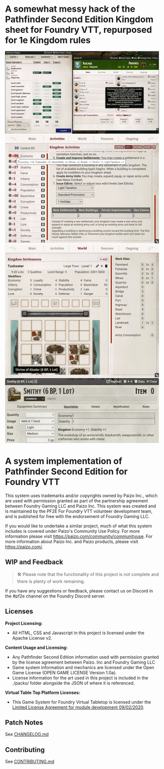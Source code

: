 # A somewhat messy hack of the Pathfinder Second Edition Kingdom sheet for Foundry VTT, repurposed for 1e Kingdom rules

![Main tab](https://github.com/th3RAK/pf2e/blob/release/Main%20tab.png)
![Activities tab](https://github.com/th3RAK/pf2e/blob/release/Activities%20tab.png)
![World tab](https://github.com/th3RAK/pf2e/blob/release/World%20tab.png)
![Building](https://github.com/th3RAK/pf2e/blob/release/World%20tab%20-%20Example%20building.png)

# A system implementation of Pathfinder Second Edition for Foundry VTT

This system uses trademarks and/or copyrights owned by Paizo Inc., which are used with permission granted as part of the partnership agreement between Foundry Gaming LLC and Paizo Inc. This system was created and is maintained by the PF2E For Foundry VTT volunteer development team, and is published for free with the endorsement of Foundry Gaming LLC.

If you would like to undertake a similar project, much of what this system includes is covered under Paizo's Community Use Policy. For more information please visit https://paizo.com/community/communityuse. For more information about Paizo Inc. and Paizo products, please visit https://paizo.com/.

## WIP and Feedback

> 🛠️ Please note that the functionality of this project is not complete and there is plenty of work remaining.

If you have any suggestions or feedback, please contact us on Discord in the #pf2e channel on the Foundry Discord server.

## Licenses

**Project Licensing:**

- All HTML, CSS and Javascript in this project is licensed under the Apache License v2.

**Content Usage and Licensing:**

- Any Pathfinder Second Edition information used with permission granted by the license agreement between Paizo. Inc and Foundry Gaming LLC
- Game system information and mechanics are licensed under the Open Game License (OPEN GAME LICENSE Version 1.0a).
- License information for the art used in this project is included in the ./packs/ folder alongside the JSON of where it is referenced.

**Virtual Table Top Platform Licenses:**

- This Game System for Foundry Virtual Tabletop is licensed under the [Limited License Agreement for module development 09/02/2020](https://foundryvtt.com/article/license/).

## Patch Notes

See [CHANGELOG.md](./CHANGELOG.md)

## Contributing

See [CONTRIBUTING.md](./CONTRIBUTING.md)
